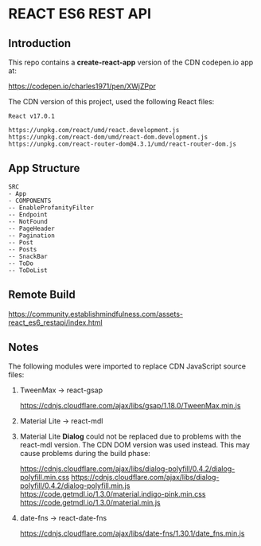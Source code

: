 # REACT ES6 REST API #

## Introduction ##

This repo contains a **create-react-app** version of the CDN codepen.io app at:

https://codepen.io/charles1971/pen/XWjZPpr

The CDN version of this project, used the following React files:

    React v17.0.1

    https://unpkg.com/react/umd/react.development.js 
    https://unpkg.com/react-dom/umd/react-dom.development.js 
    https://unpkg.com/react-router-dom@4.3.1/umd/react-router-dom.js

## App Structure ##

    SRC
    - App
    - COMPONENTS
    -- EnableProfanityFilter
    -- Endpoint
    -- NotFound	
    -- PageHeader	
    -- Pagination
    -- Post
    -- Posts
    -- SnackBar
    -- ToDo
    -- ToDoList

## Remote Build ##

https://community.establishmindfulness.com/assets-react_es6_restapi/index.html

## Notes ##

The following modules were imported to replace CDN JavaScript source files:

1. TweenMax -> react-gsap

    https://cdnjs.cloudflare.com/ajax/libs/gsap/1.18.0/TweenMax.min.js

2. Material Lite -> react-mdl
3. Material Lite **Dialog** could not be replaced due to problems with the react-mdl version. The CDN DOM version was used instead. This may cause problems during the build phase:

    https://cdnjs.cloudflare.com/ajax/libs/dialog-polyfill/0.4.2/dialog-polyfill.min.css
    https://cdnjs.cloudflare.com/ajax/libs/dialog-polyfill/0.4.2/dialog-polyfill.min.js
    https://code.getmdl.io/1.3.0/material.indigo-pink.min.css		
    https://code.getmdl.io/1.3.0/material.min.js

4. date-fns -> react-date-fns

    https://cdnjs.cloudflare.com/ajax/libs/date-fns/1.30.1/date_fns.min.js
